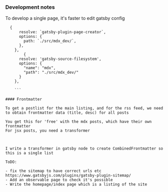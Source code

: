 ### Development notes

To develop a single page, it's faster to edit gatsby config

````
  {
      resolve: `gatsby-plugin-page-creator`,
      options: {
        path: `./src/mdx_dev/`,
      },
    },
        {
      resolve: 'gatsby-source-filesystem',
      options: {
        "name": "mdx",
        "path": "./src/mdx_dev/"
      }
    },

    ```

#### Frontmatter

To get a postlist for the main listing, and for the rss feed, we need to obtain frontmatter data (title, desc) for all posts

You get this for 'free' with the mdx posts, which have their own frontmatter
For jsx posts, you need a transformer



I write a transformer in gatsby node to create CombinedFrontmatter so this is a single list

ToDO:

- fix the sitemap to have correct urls etc https://www.gatsbyjs.com/plugins/gatsby-plugin-sitemap/
- Add an observable page to check it's possible
- Write the homepage/index page which is a listing of the site
````
